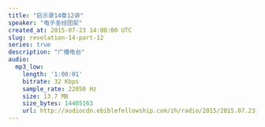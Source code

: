 ```yaml
---
title: "启示录14章12讲"
speaker: "电子圣经团契"
created_at: 2015-07-23 14:00:00 UTC
slug: revelation-14-part-12
series: true
description: "广播电台"
audio:
  mp3_low:
    length: '1:00:01'
    bitrate: 32 Kbps
    sample_rate: 22050 Hz
    size: 13.7 MB
    size_bytes: 14405163
    url: http://audiocdn.ebiblefellowship.com/zh/radio/2015/2015.07.23_EBF_-_Revelation_14_Part_12.mp3
---
```


